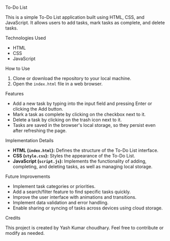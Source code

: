 To-Do List

This is a simple To-Do List application built using HTML, CSS, and JavaScript. It allows users to add tasks, mark tasks as complete, and delete tasks.

Technologies Used

- HTML
- CSS
- JavaScript

How to Use

1. Clone or download the repository to your local machine.
2. Open the `index.html` file in a web browser.

Features

- Add a new task by typing into the input field and pressing Enter or clicking the Add button.
- Mark a task as complete by clicking on the checkbox next to it.
- Delete a task by clicking on the trash icon next to it.
- Tasks are saved in the browser's local storage, so they persist even after refreshing the page.

Implementation Details

- **HTML (`index.html`):** Defines the structure of the To-Do List interface.
- **CSS (`style.css`):** Styles the appearance of the To-Do List.
- **JavaScript (`script.js`):** Implements the functionality of adding, completing, and deleting tasks, as well as managing local storage.

Future Improvements

- Implement task categories or priorities.
- Add a search/filter feature to find specific tasks quickly.
- Improve the user interface with animations and transitions.
- Implement data validation and error handling.
- Enable sharing or syncing of tasks across devices using cloud storage.

Credits

This project is created by Yash Kumar choudhary. Feel free to contribute or modify as needed.
